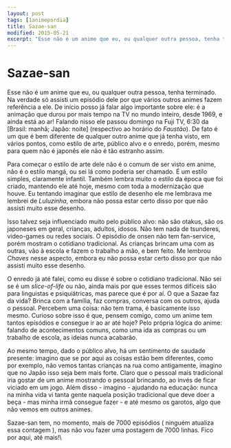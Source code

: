 ```yaml
---
layout: post
tags: [1animepordia]
title: Sazae-san
modified: 2015-05-21
excerpt: "Esse não é um anime que eu, ou qualquer outra pessoa, tenha terminado. Na verdade só assisti um episódio dele por que vários outros animes fazem referência a ele. De início posso já falar algo importante sobre ele: é a animação que durou por mais tempo na TV no mundo inteiro, desde 1969, e ainda está ao ar! Falando nisso ele passou domingo na Fuji TV, 6:30 da [Brasil: manhã; Japão: noite] (respectivo ao horário do <i>Faustão</i>). De fato é um que é bem diferente de qualquer outro anime que já tenha visto, em vários pontos, como estilo de arte, público alvo e o enredo, porém, mesmo para quem não é japonês ele não é tão estranho assim."
---
```


Sazae-san
=========

Esse não é um anime que eu, ou qualquer outra pessoa, tenha terminado.
Na verdade só assisti um episódio dele por que vários outros animes
fazem referência a ele. De início posso já falar algo importante sobre
ele: é a animação que durou por mais tempo na TV no mundo inteiro, desde
1969, e ainda está ao ar! Falando nisso ele passou domingo na Fuji TV,
6:30 da \[Brasil: manhã; Japão: noite\] (respectivo ao horário do
*Faustão*). De fato é um que é bem diferente de qualquer outro anime que
já tenha visto, em vários pontos, como estilo de arte, público alvo e o
enredo, porém, mesmo para quem não é japonês ele não é tão estranho
assim.

Para começar o estilo de arte dele não é o comum de ser visto em anime,
não é o estilo mangá, ou sei lá como poderia ser chamado. É um estilo
simples, claramente infantil. Também lembra muito o estilo da época que
foi criado, mantendo ele até hoje, mesmo com toda a modernização que
houve. Eu tentando imaginar que estilo de desenho ele me lembrava me
lembrei de *Luluzinha*, embora não possa estar certo disso por que não
assisti muito esse desenho.

Isso talvez seja influenciado muito pelo público alvo: não são otakus,
são os japoneses em geral, crianças, adultos, idosos. Não tem nada de
tsunderes, video-games ou redes sociais. O episódio de onsen não tem
fan-service, porém mostram o cotidiano tradicional. As crianças brincam
uma com as outras, vão à escola e fazem o trabalho a mão, e bem feito.
Me lembrou *Chaves* nesse aspecto, embora eu não possa estar certo disso
por que não assisti muito esse desenho.

O enredo já até falei, como eu disse é sobre o cotidiano tradicional.
Não sei se é um *slice-of-life* ou não, ainda mais por que esses termos
difíceis são para linguistas e psiquiátricas, mas parece que é por aí. O
que a Sazae faz da vida? Brinca com a família, faz compras, conversa com
os outros, ajuda o pessoal. Percebem uma coisa: não tem trama, é
basicamente isso mesmo. Curioso sobre isso é que, pensem comigo, como um
anime tem tantos episódios e consegue ir ao ar até hoje? Pelo própria
lógica do anime: falando de acontecimentos comuns, como uma ida as
compras ou um trabalho de escola, as ideias nunca acabarão.

Ao mesmo tempo, dado o público alvo, há um sentimento de saudade
presente: imagino que se por aqui as coisas estão bem diferentes, como
por exemplo, não vemos tantas crianças na rua como antigamente, imagino
que no Japão isso seja bem mais forte. Claro que o pessoal mais
tradicional iria gostar de um anime mostrando o pessoal brincando, ao
invés de ficar viciado em um jogo. Além disso - imagino - ajudando na
educação: nunca na minha vida vi tanta gente naquela posição tradicional
que deve doer a beça - mas minha irmã consegue fazer - e até mesmo os
garotos, algo que não vemos em outros animes.

Sazae-san tem, no momento, mais de 7000 episódios ( ninguém atualiza
essa contagem ), mas não vou fazer uma postagem de 7000 linhas. Fico por
aqui, até mais!\


